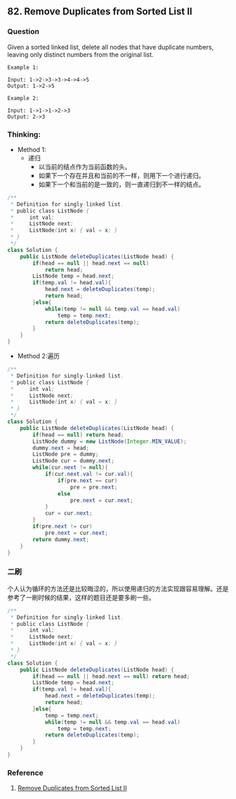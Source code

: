 ## 82. Remove Duplicates from Sorted List II

### Question
Given a sorted linked list, delete all nodes that have duplicate numbers, leaving only distinct numbers from the original list.

```
Example 1:

Input: 1->2->3->3->4->4->5
Output: 1->2->5

Example 2:

Input: 1->1->1->2->3
Output: 2->3

```
### Thinking:
* Method 1:
	* 递归
		* 以当前的结点作为当前函数的头。
		* 如果下一个存在并且和当前的不一样，则用下一个进行递归。
		* 如果下一个和当前的是一致的，则一直递归到不一样的结点。

```Java
/**
 * Definition for singly-linked list.
 * public class ListNode {
 *     int val;
 *     ListNode next;
 *     ListNode(int x) { val = x; }
 * }
 */
class Solution {
    public ListNode deleteDuplicates(ListNode head) {
        if(head == null || head.next == null)
            return head;
        ListNode temp = head.next;
        if(temp.val != head.val){
            head.next = deleteDuplicates(temp);
            return head;
        }else{
            while(temp != null && temp.val == head.val)
                temp = temp.next;
            return deleteDuplicates(temp);
        }
    }
}
```

* Method 2:遍历

```Java
/**
 * Definition for singly-linked list.
 * public class ListNode {
 *     int val;
 *     ListNode next;
 *     ListNode(int x) { val = x; }
 * }
 */
class Solution {
    public ListNode deleteDuplicates(ListNode head) {
        if(head == null) return head;
        ListNode dummy = new ListNode(Integer.MIN_VALUE);
        dummy.next = head;
        ListNode pre = dummy;
        ListNode cur = dummy.next;
        while(cur.next != null){
            if(cur.next.val != cur.val){
                if(pre.next == cur)
                    pre = pre.next;
                else
                    pre.next = cur.next;
            }
            cur = cur.next;
        }
        if(pre.next != cur)
            pre.next = cur.next;
        return dummy.next;
    }
}
```

### 二刷
个人认为循环的方法还是比较晦涩的，所以使用递归的方法实现跟容易理解。还是参考了一刷时候的结果，这样的题目还是要多刷一些。
```Java
/**
 * Definition for singly-linked list.
 * public class ListNode {
 *     int val;
 *     ListNode next;
 *     ListNode(int x) { val = x; }
 * }
 */
class Solution {
    public ListNode deleteDuplicates(ListNode head) {
        if(head == null || head.next == null) return head;
        ListNode temp = head.next;
        if(temp.val != head.val){
            head.next = deleteDuplicates(temp);
            return head;
        }else{
            temp = temp.next;
            while(temp != null && temp.val == head.val)
                temp = temp.next;
            return deleteDuplicates(temp);
        }
    }
}
```

### Reference
1. [Remove Duplicates from Sorted List II](https://www.cnblogs.com/AndyJee/p/4467051.html)
